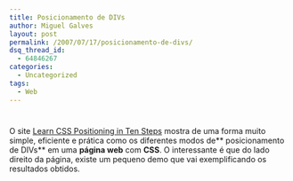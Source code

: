 ```yaml
---
title: Posicionamento de DIVs
author: Miguel Galves
layout: post
permalink: /2007/07/17/posicionamento-de-divs/
dsq_thread_id:
  - 64846267
categories:
  - Uncategorized
tags:
  - Web
---
```

# 

O site [ Learn CSS Positioning in Ten Steps][1] mostra de uma forma muito simple, eficiente e prática como os diferentes modos de** posicionamento de DIVs** em uma **página web** com **CSS**. O interessante é que do lado direito da página, existe um pequeno demo que vai exemplificando os resultados obtidos.

 [1]: http://www.barelyfitz.com/screencast/html-training/css/positioning/